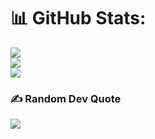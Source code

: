 
# 📊 GitHub Stats:
![](https://github-readme-stats.vercel.app/api?username=zsxsz&theme=midnight-purple&hide_border=false&include_all_commits=false&count_private=false)<br/>
![](https://nirzak-streak-stats.vercel.app/?user=zsxsz&theme=midnight-purple&hide_border=false)<br/>
![](https://github-readme-stats.vercel.app/api/top-langs/?username=zsxsz&theme=midnight-purple&hide_border=false&include_all_commits=false&count_private=false&layout=compact)

### ✍️ Random Dev Quote
![](https://quotes-github-readme.vercel.app/api?type=horizontal&theme=radical)

<!-- Proudly created with GPRM ( https://gprm.itsvg.in ) -->
